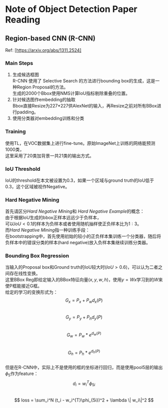 <script type="text/javascript" src="http://cdn.mathjax.org/mathjax/latest/MathJax.js?config=default"></script>  

# Note of Object Detection Paper Reading #

## Region-based CNN (R-CNN) ##
Ref: [https://arxiv.org/abs/1311.2524]  
### Main Steps
1. 生成候选框图  
R-CNN 使用了 Selective Search 的方法进行bounding box的生成，这是一种Region Proposal的方法。  
生成的2000个Bbox使用NMS计算IoU指标剔除重叠的位置。  
2. 针对候选图作embedding的抽取  
Bbox直接Resize为227*227供AlexNet的输入，再Resize之前对所有BBox进行padding。  
3. 使用分类器对embedding训练和分类  
### Training
使用TL，在VOC数据集上进行fine-tune。原始ImageNet上训练的网络能预测1000类，  
这里采用了20类加背景一共21类的输出方式。  
### IoU Threshold
IoU的threshold在本文被设置为0.3，如果一个区域与ground truth的IoU低于0.3，这个区域被视作Negative。  
### Hard Negative Mining
首先请区分*Hard Negative Mining*和 *Hard Negative Example*的概念：  
由于根据IoU生成的bbox正样本远远少于负样本，  
可以$IoU<0.1$的样本为负样本或者使用随机抽样使正负样本比为$1:3$。  
而*Hard Negative Mining*指一种训练手段：  
在bootstrapping中，首先使用初始的较小的正负样本集训练一个分类器，随后将负样本中的错误分类的样本(hard negative)放入负样本集继续训练分类器。  
### Bounding Box Regression
当输入的Proposal box和Ground truth的IoU较大时($IoU>0.6$)，可以认为二者之间存在线性变换。  
这里BBox Reg即给定输入的BBox特征向量$(x,y,w,h)$，使用$y=Wx$学习到的$W$来使P框能接近G框。  
给定的学习的变换形式为：  
$$ G_x = P_x + P_w d_x (P) $$  
$$ G_y = P_y + P_h d_y (P) $$  
$$ G_w = P_w * e^{d_w(P)} $$  
$$ G_h = P_h * e^{d_h(P)} $$  
但是在R-CNN中，实际上不是使用的框的坐标进行回归，而是使用pool5层的输出$\phi_5$作为feature：  
$$ d_i = w_i ^ {T} \phi_{5i} $$  
$$ loss = \sum_i^N (t_i - w_i^{T}\phi_{5i})^2 + \lambda \| w_i\|^2 $$  




